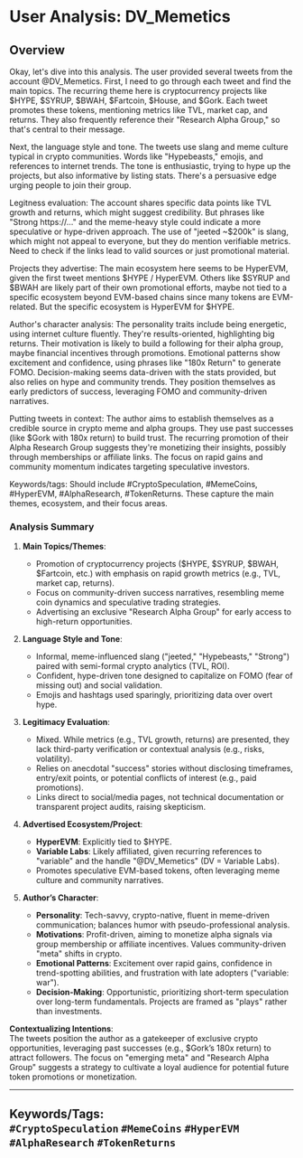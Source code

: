 # User Analysis: DV_Memetics

## Overview

<think>
Okay, let's dive into this analysis. The user provided several tweets from the account @DV_Memetics. First, I need to go through each tweet and find the main topics. The recurring theme here is cryptocurrency projects like $HYPE, $SYRUP, $BWAH, $Fartcoin, $House, and $Gork. Each tweet promotes these tokens, mentioning metrics like TVL, market cap, and returns. They also frequently reference their "Research Alpha Group," so that's central to their message.

Next, the language style and tone. The tweets use slang and meme culture typical in crypto communities. Words like "Hypebeasts," emojis, and references to internet trends. The tone is enthusiastic, trying to hype up the projects, but also informative by listing stats. There's a persuasive edge urging people to join their group. 

Legitness evaluation: The account shares specific data points like TVL growth and returns, which might suggest credibility. But phrases like "Strong https://..." and the meme-heavy style could indicate a more speculative or hype-driven approach. The use of "jeeted ~$200k" is slang, which might not appeal to everyone, but they do mention verifiable metrics. Need to check if the links lead to valid sources or just promotional material.

Projects they advertise: The main ecosystem here seems to be HyperEVM, given the first tweet mentions $HYPE / HyperEVM. Others like $SYRUP and $BWAH are likely part of their own promotional efforts, maybe not tied to a specific ecosystem beyond EVM-based chains since many tokens are EVM-related. But the specific ecosystem is HyperEVM for $HYPE.

Author's character analysis: The personality traits include being energetic, using internet culture fluently. They're results-oriented, highlighting big returns. Their motivation is likely to build a following for their alpha group, maybe financial incentives through promotions. Emotional patterns show excitement and confidence, using phrases like "180x Return" to generate FOMO. Decision-making seems data-driven with the stats provided, but also relies on hype and community trends. They position themselves as early predictors of success, leveraging FOMO and community-driven narratives.

Putting tweets in context: The author aims to establish themselves as a credible source in crypto meme and alpha groups. They use past successes (like $Gork with 180x return) to build trust. The recurring promotion of their Alpha Research Group suggests they're monetizing their insights, possibly through memberships or affiliate links. The focus on rapid gains and community momentum indicates targeting speculative investors.

Keywords/tags: Should include #CryptoSpeculation, #MemeCoins, #HyperEVM, #AlphaResearch, #TokenReturns. These capture the main themes, ecosystem, and their focus areas.
</think>

### Analysis Summary  
1. **Main Topics/Themes**:  
   - Promotion of cryptocurrency projects ($HYPE, $SYRUP, $BWAH, $Fartcoin, etc.) with emphasis on rapid growth metrics (e.g., TVL, market cap, returns).  
   - Focus on community-driven success narratives, resembling meme coin dynamics and speculative trading strategies.  
   - Advertising an exclusive "Research Alpha Group" for early access to high-return opportunities.  

2. **Language Style and Tone**:  
   - Informal, meme-influenced slang ("jeeted," "Hypebeasts," "Strong") paired with semi-formal crypto analytics (TVL, ROI).  
   - Confident, hype-driven tone designed to capitalize on FOMO (fear of missing out) and social validation.  
   - Emojis and hashtags used sparingly, prioritizing data over overt hype.  

3. **Legitimacy Evaluation**:  
   - Mixed. While metrics (e.g., TVL growth, returns) are presented, they lack third-party verification or contextual analysis (e.g., risks, volatility).  
   - Relies on anecdotal "success" stories without disclosing timeframes, entry/exit points, or potential conflicts of interest (e.g., paid promotions).  
   - Links direct to social/media pages, not technical documentation or transparent project audits, raising skepticism.  

4. **Advertised Ecosystem/Project**:  
   - **HyperEVM**: Explicitly tied to $HYPE.  
   - **Variable Labs**: Likely affiliated, given recurring references to "variable" and the handle "@DV_Memetics" (DV = Variable Labs).  
   - Promotes speculative EVM-based tokens, often leveraging meme culture and community narratives.  

5. **Author’s Character**:  
   - **Personality**: Tech-savvy, crypto-native, fluent in meme-driven communication; balances humor with pseudo-professional analysis.  
   - **Motivations**: Profit-driven, aiming to monetize alpha signals via group membership or affiliate incentives. Values community-driven "meta" shifts in crypto.  
   - **Emotional Patterns**: Excitement over rapid gains, confidence in trend-spotting abilities, and frustration with late adopters ("variable: war").  
   - **Decision-Making**: Opportunistic, prioritizing short-term speculation over long-term fundamentals. Projects are framed as "plays" rather than investments.  

**Contextualizing Intentions**:  
The tweets position the author as a gatekeeper of exclusive crypto opportunities, leveraging past successes (e.g., $Gork’s 180x return) to attract followers. The focus on "emerging meta" and "Research Alpha Group" suggests a strategy to cultivate a loyal audience for potential future token promotions or monetization.  

---

**Keywords/Tags**:  
`#CryptoSpeculation` `#MemeCoins` `#HyperEVM` `#AlphaResearch` `#TokenReturns`
---
